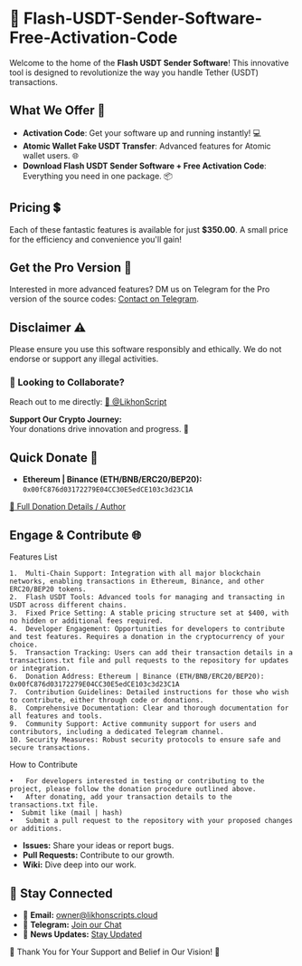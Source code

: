 # 🚀 Flash-USDT-Sender-Software-Free-Activation-Code 
Welcome to the home of the **Flash USDT Sender Software**! This innovative tool is designed to revolutionize the way you handle Tether (USDT) transactions. 

## What We Offer 🌟

- **Activation Code**: Get your software up and running instantly! 💻
- **Atomic Wallet Fake USDT Transfer**: Advanced features for Atomic wallet users. 🌐
- **Download Flash USDT Sender Software + Free Activation Code**: Everything you need in one package. 📦

## Pricing 💲
Each of these fantastic features is available for just **$350.00**. A small price for the efficiency and convenience you'll gain!

## Get the Pro Version 💎
Interested in more advanced features? DM us on Telegram for the Pro version of the source codes: [Contact on Telegram](https://t.me/likhonsible).

## Disclaimer ⚠️
Please ensure you use this software responsibly and ethically. We do not endorse or support any illegal activities.


### 🤝 Looking to Collaborate?
Reach out to me directly: [🧭 @LikhonScript](https://t.me/LikhonScript)

**Support Our Crypto Journey:**  
Your donations drive innovation and progress. 💫

## Quick Donate 🌟

- **Ethereum | Binance (ETH/BNB/ERC20/BEP20):** `0x00fC876d03172279E04CC30E5edCE103c3d23C1A`

[🔗 Full Donation Details / Author](https://t.me/likhonsible)

## Engage & Contribute 🌐

Features List

	1.	Multi-Chain Support: Integration with all major blockchain networks, enabling transactions in Ethereum, Binance, and other ERC20/BEP20 tokens.
	2.	Flash USDT Tools: Advanced tools for managing and transacting in USDT across different chains.
	3.	Fixed Price Setting: A stable pricing structure set at $400, with no hidden or additional fees required.
	4.	Developer Engagement: Opportunities for developers to contribute and test features. Requires a donation in the cryptocurrency of your choice.
	5.	Transaction Tracking: Users can add their transaction details in a transactions.txt file and pull requests to the repository for updates or integration.
	6.	Donation Address: Ethereum | Binance (ETH/BNB/ERC20/BEP20): 0x00fC876d03172279E04CC30E5edCE103c3d23C1A
	7.	Contribution Guidelines: Detailed instructions for those who wish to contribute, either through code or donations.
	8.	Comprehensive Documentation: Clear and thorough documentation for all features and tools.
	9.	Community Support: Active community support for users and contributors, including a dedicated Telegram channel.
	10.	Security Measures: Robust security protocols to ensure safe and secure transactions.

 How to Contribute

	•	For developers interested in testing or contributing to the project, please follow the donation procedure outlined above.
	•	After donating, add your transaction details to the transactions.txt file.
	•  Submit like (mail | hash)
	•	Submit a pull request to the repository with your proposed changes or additions.

- **Issues:** Share your ideas or report bugs.
- **Pull Requests:** Contribute to our growth.
- **Wiki:** Dive deep into our work.

## 📩 Stay Connected

- 💌 **Email:** [owner@likhonscripts.cloud](mailto:owner@likhonscripts.cloud)
- 🤖 **Telegram:** [Join our Chat](https://t.me/ScriptsChats)
- 🍃 **News Updates:** [Stay Updated](https://t.me/LikhonScripts)

🙏 Thank You for Your Support and Belief in Our Vision! 💖
